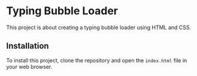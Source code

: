 # Typing Bubble Loader

This project is about creating a typing bubble loader using HTML and CSS.

## Installation

To install this project, clone the repository and open the `index.html` file in your web browser.

